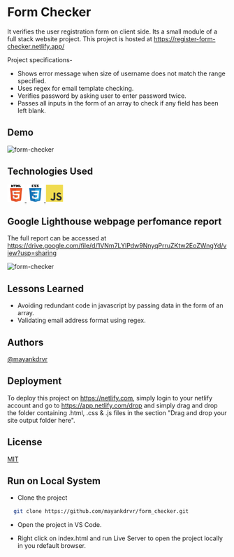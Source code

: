 
# Form Checker

It verifies the user registration form on client side. Its a small module of a full stack website project. This project is hosted at https://register-form-checker.netlify.app/

Project specifications-
- Shows error message when size of username does not match the range specified.
- Uses regex for email template checking.
- Verifies password by asking user to enter password twice.
- Passes all inputs in the form of an array to check if any field has been left blank.

## Demo

![form-checker](https://user-images.githubusercontent.com/87348490/149462713-fed684e1-1011-4408-a322-2d1d1ed8de5c.gif)

## Technologies Used

<a href="https://www.w3.org/html/" target="_blank" rel="noreferrer"> <img src="https://raw.githubusercontent.com/devicons/devicon/master/icons/html5/html5-original-wordmark.svg" alt="html5" width="40" height="40"/> </a>
<a href="https://www.w3schools.com/css/" target="_blank" rel="noreferrer"> <img src="https://raw.githubusercontent.com/devicons/devicon/master/icons/css3/css3-original-wordmark.svg" alt="css3" width="40" height="40"/> </a> 
<a href="https://developer.mozilla.org/en-US/docs/Web/JavaScript" target="_blank" rel="noreferrer"> <img src="https://raw.githubusercontent.com/devicons/devicon/master/icons/javascript/javascript-original.svg" alt="javascript" width="40" height="40"/> </a>


## Google Lighthouse webpage perfomance report 

The full report can be accessed at https://drive.google.com/file/d/1VNm7LYlPdw9NnyqPrruZKtw2EoZWngYd/view?usp=sharing

![form-checker](https://user-images.githubusercontent.com/87348490/149521933-c48ea76f-8ceb-4b83-bb59-9e2b336fa14e.png)

## Lessons Learned
- Avoiding redundant code in javascript by passing data in the form of an array. 
- Validating email address format using regex.

## Authors

[@mayankdrvr](https://www.github.com/mayankdrvr)

## Deployment

To deploy this project on https://netlify.com, simply login to your netlify account and go to https://app.netlify.com/drop and simply drag and drop the folder containing .html, .css & .js files in the section "Drag and drop your site output folder here".

## License

[MIT](https://choosealicense.com/licenses/mit/)

## Run on Local System

- Clone the project

```bash
  git clone https://github.com/mayankdrvr/form_checker.git
```
- Open the project in VS Code.

- Right click on index.html and run Live Server to open the project locally in you rdefault browser.

